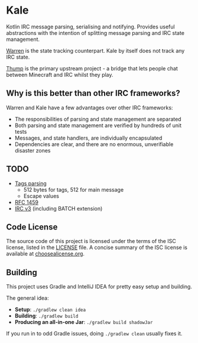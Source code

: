 # Kale
Kotlin IRC message parsing, serialising and notifying. Provides useful abstractions with the intention of splitting message parsing and IRC state management.

[Warren](https://github.com/CarrotCodes/Warren) is the state tracking counterpart. Kale by itself does not track any IRC state.

[Thump](https://github.com/CarrotCodes/Thump) is the primary upstream project - a bridge that lets people chat between Minecraft and IRC whilst they play.

## Why is this better than other IRC frameworks?

Warren and Kale have a few advantages over other IRC frameworks:

* The responsibilities of parsing and state management are separated
* Both parsing and state management are verified by hundreds of unit tests
* Messages, and state handlers, are individually encapsulated
 * Dependencies are clear, and there are no enormous, unverifiable disaster zones

## TODO
* [Tags parsing](http://ircv3.net/specs/core/message-tags-3.2.html)
  * 512 bytes for tags, 512 for main message
  * Escape values
* [RFC 1459](https://tools.ietf.org/html/rfc1459)
* [IRC v3](http://ircv3.net/irc/) (including BATCH extension)

## Code License
The source code of this project is licensed under the terms of the ISC license, listed in the [LICENSE](LICENSE.md) file. A concise summary of the ISC license is available at [choosealicense.org](http://choosealicense.com/licenses/isc/).

## Building
This project uses Gradle and IntelliJ IDEA for pretty easy setup and building.

The general idea:
* **Setup**: `./gradlew clean idea`
* **Building**: `./gradlew build`
* **Producing an all-in-one Jar**: `./gradlew build shadowJar`

If you run in to odd Gradle issues, doing `./gradlew clean` usually fixes it.
